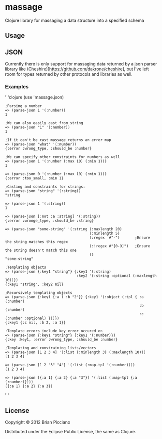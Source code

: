# massage

Clojure library for massaging a data structure into a specified schema

## Usage

## JSON

Currently there is only support for massaging data returned by a json parser library like (Cheshire)[https://github.com/dakrone/cheshire], but I've left room
for types returned by other protocols and libraries as well.

### Examples

'''clojure
    (use 'massage.json)
    
    ;Parsing a number
    => (parse-json 1 '(:number))
    1 
    
    ;We can also easily cast from string
    => (parse-json "1" '(:number))
    1
    
    ;If it can't be cast massage returns an error map
    => (parse-json "what" '(:number))
    {:error :wrong_type, :should_be :number}
    
    ;We can specify other constraints for numbers as well
    => (parse-json 1 '(:number (:max 10) (:min 1)))
    1

    => (parse-json 0 '(:number (:max 10) (:min 1)))
    {:error :too_small, :min 1}
    
    ;Casting and constraints for strings:
    => (parse-json "string" '(:string))
    "string

    => (parse-json 1 '(:string))
    1

    => (parse-json [:not :a :string] '(:string))
    {:error :wronge_type, :should_be :string}

    => (parse-json "some-string" '(:string (:maxlength 20)
                                           (:minlength 5)
                                           (:regex  #"-")       ;Ensure the string matches this regex
                                           (:!regex #"[0-9]")   ;Ensure the string doesn't match this one
                                           ))
    "some-string"
    
    ;Templating objects
    => (parse-json {:key1 "string"} {:key1 '(:string) 
                                     :key2 '(:string :optional (:maxlength 10))})
    {:key1 "string", :key2 nil}
    
    ;Recursively templating objects
    => (parse-json {:key1 {:a 1 :b "2"}} {:key1 '(:object (:tpl { :a (:number) 
                                                                  :b (:number) 
                                                                  :c (:number :optional) }))})
    {:key1 {:c nil, :b 2, :a 1}}
    
    :Template errors include key error occured on
    => (parse-json {:key1 "string"} {:key1 '(:number)})
    {:key :key1, :error :wrong_type, :should_be :number}
    
    ;Templating and constraining lists/vectors
    => (parse-json [1 2 3 4] '(:list (:minlength 3) (:maxlength 10)))
    [1 2 3 4]

    => (parse-json [1 2 "3" "4"] '(:list (:map-tpl '(:number))))
    (1 2 3 4)

    => (parse-json [{:a 1} {:a 2} {:a "3"}] '(:list (:map-tpl {:a (:number)})))
    ({:a 1} {:a 2} {:a 3})
'''

## License

Copyright © 2012 Brian Picciano

Distributed under the Eclipse Public License, the same as Clojure.
